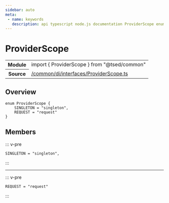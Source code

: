 ```yaml
---
sidebar: auto
meta:
 - name: keywords
   description: api typescript node.js documentation ProviderScope enum
---
```

# ProviderScope <Badge text="Enum" type="enum"/>
<!-- Summary -->
<section class="symbol-info"><table class="is-full-width"><tbody><tr><th>Module</th><td><div class="lang-typescript"><span class="token keyword">import</span> { ProviderScope }&nbsp;<span class="token keyword">from</span>&nbsp;<span class="token string">"@tsed/common"</span></div></td></tr><tr><th>Source</th><td><a href="https://github.com/Romakita/ts-express-decorators/blob/v4.30.0/src//common/di/interfaces/ProviderScope.ts#L0-L0">/common/di/interfaces/ProviderScope.ts</a></td></tr></tbody></table></section>

<!-- Overview -->
## Overview


<pre><code class="typescript-lang "><span class="token keyword">enum</span> ProviderScope <span class="token punctuation">{</span>
    SINGLETON<span class="token punctuation"> = </span><span class="token string">"singleton"</span><span class="token punctuation">,</span>
    REQUEST<span class="token punctuation"> = </span><span class="token string">"request"</span>
<span class="token punctuation">}</span></code></pre>



<!-- Members -->




## Members


::: v-pre

<div class="method-overview">
<pre><code class="typescript-lang ">SINGLETON<span class="token punctuation"> = </span><span class="token string">"singleton"</span><span class="token punctuation">,</span></code></pre>

</div>



:::



***



::: v-pre

<div class="method-overview">
<pre><code class="typescript-lang ">REQUEST<span class="token punctuation"> = </span><span class="token string">"request"</span></code></pre>

</div>



:::